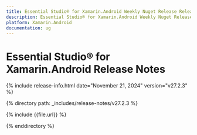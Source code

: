 ```yaml
---
title: Essential Studio® for Xamarin.Android Weekly Nuget Release Release Notes  
description: Essential Studio® for Xamarin.Android Weekly Nuget Release Release Notes  
platform: Xamarin.Android
documentation: ug
---
```


# Essential Studio® for Xamarin.Android  Release Notes  

{% include release-info.html date="November 21, 2024"  version="v27.2.3" %} 

{% directory path: _includes/release-notes/v27.2.3 %}

{% include {{file.url}} %}

{% enddirectory %}